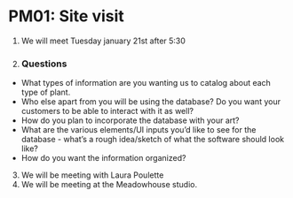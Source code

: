 # PM01: Site visit

1. We will meet Tuesday january 21st after 5:30
2. ### Questions
- What types of information are you wanting us to catalog about each type of plant. 
- Who else apart from you will be using the database? Do you want your customers to be able to interact with it as well?
- How do you plan to incorporate the database with your art?
- What are the various elements/UI inputs you’d like to see for the database - what’s a rough idea/sketch of what the software should look like?
- How do you want the information organized?

3. We will be meeting with Laura Poulette
4. We will be meeting at the Meadowhouse studio.  
